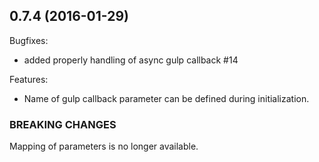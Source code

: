 ## 0.7.4 (2016-01-29)

Bugfixes:

  - added properly handling of async gulp callback #14
  
Features:
  
  - Name of gulp callback parameter can be defined during initialization.
  
  
### BREAKING CHANGES  

Mapping of parameters is no longer available. 
